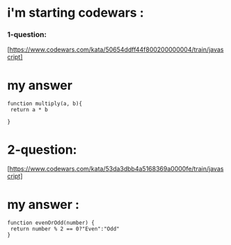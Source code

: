 # i'm starting codewars :

### 1-question:
[https://www.codewars.com/kata/50654ddff44f800200000004/train/javascript]


# my answer

``` 
function multiply(a, b){
 return a * b
  
} 
```


# 2-question: 
[https://www.codewars.com/kata/53da3dbb4a5168369a0000fe/train/javascript]
# my answer :

```
function evenOrOdd(number) {
 return number % 2 == 0?"Even":"Odd"
}
```